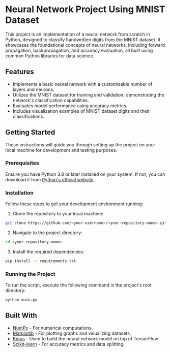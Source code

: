 # Neural Network Project Using MNIST Dataset

This project is an implementation of a neural network from scratch in Python, designed to classify handwritten digits from the MNIST dataset. It showcases the foundational concepts of neural networks, including forward propagation, backpropagation, and accuracy evaluation, all built using common Python libraries for data science.

## Features

- Implements a basic neural network with a customizable number of layers and neurons.
- Utilizes the MNIST dataset for training and validation, demonstrating the network's classification capabilities.
- Evaluates model performance using accuracy metrics.
- Includes visualization examples of MNIST dataset digits and their classifications.

## Getting Started

These instructions will guide you through setting up the project on your local machine for development and testing purposes.

### Prerequisites

Ensure you have Python 3.8 or later installed on your system. If not, you can download it from [Python's official website](https://www.python.org/downloads/).

### Installation

Follow these steps to get your development environment running:

1. Clone the repository to your local machine:

```bash
git clone https://github.com/<your-username>/<your-repository-name>.git
```

2. Navigate to the project directory:

```bash
cd <your-repository-name>
```

3. Install the required dependencies:

```bash
pip install -r requirements.txt
```

### Running the Project

To run the script, execute the following command in the project's root directory:

```bash
python main.py
```

## Built With

- [NumPy](https://numpy.org/) - For numerical computations.
- [Matplotlib](https://matplotlib.org/) - For plotting graphs and visualizing datasets.
- [Keras](https://keras.io/) - Used to build the neural network model on top of TensorFlow.
- [Scikit-learn](https://scikit-learn.org/stable/) - For accuracy metrics and data splitting.



